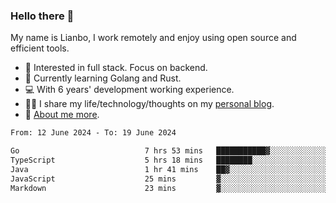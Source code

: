 ### Hello there 👋

My name is Lianbo, I work remotely and enjoy using open source and efficient tools.

- 🔭 Interested in full stack. Focus on backend.
- 🌱 Currently learning Golang and Rust.
- 💻 With 6 years' development working experience.
- ✍🏻 I share my life/technology/thoughts on my [personal blog](https://godruoyi.com).
- 👒 [About me more](https://godruoyi.com/posts/about-godruoyi).

<!--START_SECTION:waka-->

```txt
From: 12 June 2024 - To: 19 June 2024

Go                            7 hrs 53 mins   ███████████▓░░░░░░░░░░░░░   47.23 %
TypeScript                    5 hrs 18 mins   ████████░░░░░░░░░░░░░░░░░   31.77 %
Java                          1 hr 41 mins    ██▓░░░░░░░░░░░░░░░░░░░░░░   10.14 %
JavaScript                    25 mins         ▓░░░░░░░░░░░░░░░░░░░░░░░░   02.56 %
Markdown                      23 mins         ▓░░░░░░░░░░░░░░░░░░░░░░░░   02.37 %
```

<!--END_SECTION:waka-->

